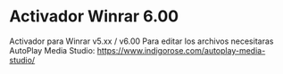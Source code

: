 # Activador Winrar 6.00
 Activador para Winrar v5.xx / v6.00 
Para editar los archivos necesitaras AutoPlay Media Studio: https://www.indigorose.com/autoplay-media-studio/
